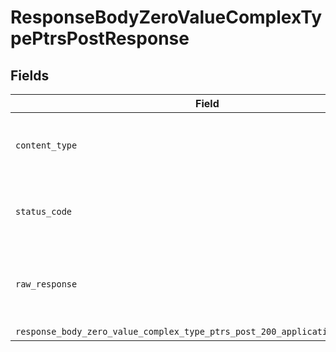 # ResponseBodyZeroValueComplexTypePtrsPostResponse


## Fields

| Field                                                                                                                                                         | Type                                                                                                                                                          | Required                                                                                                                                                      | Description                                                                                                                                                   |
| ------------------------------------------------------------------------------------------------------------------------------------------------------------- | ------------------------------------------------------------------------------------------------------------------------------------------------------------- | ------------------------------------------------------------------------------------------------------------------------------------------------------------- | ------------------------------------------------------------------------------------------------------------------------------------------------------------- |
| `content_type`                                                                                                                                                | *str*                                                                                                                                                         | :heavy_check_mark:                                                                                                                                            | HTTP response content type for this operation                                                                                                                 |
| `status_code`                                                                                                                                                 | *int*                                                                                                                                                         | :heavy_check_mark:                                                                                                                                            | HTTP response status code for this operation                                                                                                                  |
| `raw_response`                                                                                                                                                | [requests.Response](https://requests.readthedocs.io/en/latest/api/#requests.Response)                                                                         | :heavy_minus_sign:                                                                                                                                            | Raw HTTP response; suitable for custom response parsing                                                                                                       |
| `response_body_zero_value_complex_type_ptrs_post_200_application_json_object`                                                                                 | [Optional[ResponseBodyZeroValueComplexTypePtrsPost200ApplicationJSON]](../../models/operations/responsebodyzerovaluecomplextypeptrspost200applicationjson.md) | :heavy_minus_sign:                                                                                                                                            | OK                                                                                                                                                            |